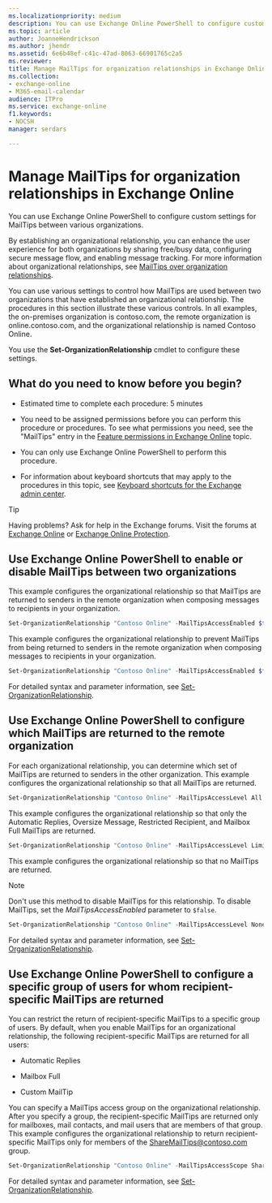 ```yaml
---
ms.localizationpriority: medium
description: You can use Exchange Online PowerShell to configure custom settings for MailTips between various organizations.
ms.topic: article
author: JoanneHendrickson
ms.author: jhendr
ms.assetid: 6e6b48ef-c41c-47ad-8063-66901765c2a5
ms.reviewer: 
title: Manage MailTips for organization relationships in Exchange Online
ms.collection: 
- exchange-online
- M365-email-calendar
audience: ITPro
ms.service: exchange-online
f1.keywords:
- NOCSH
manager: serdars

---
```


# Manage MailTips for organization relationships in Exchange Online

You can use Exchange Online PowerShell to configure custom settings for MailTips between various organizations.

By establishing an organizational relationship, you can enhance the user experience for both organizations by sharing free/busy data, configuring secure message flow, and enabling message tracking. For more information about organizational relationships, see [MailTips over organization relationships](mailtips-over-organization-relationships.md).

You can use various settings to control how MailTips are used between two organizations that have established an organizational relationship. The procedures in this section illustrate these various controls. In all examples, the on-premises organization is contoso.com, the remote organization is online.contoso.com, and the organizational relationship is named Contoso Online.

You use the **Set-OrganizationRelationship** cmdlet to configure these settings.

## What do you need to know before you begin?

- Estimated time to complete each procedure: 5 minutes

- You need to be assigned permissions before you can perform this procedure or procedures. To see what permissions you need, see the "MailTips" entry in the [Feature permissions in Exchange Online](../../permissions-exo/feature-permissions.md) topic.

- You can only use Exchange Online PowerShell to perform this procedure.

- For information about keyboard shortcuts that may apply to the procedures in this topic, see [Keyboard shortcuts for the Exchange admin center](../../accessibility/keyboard-shortcuts-in-admin-center.md).

> [!TIP]
> Having problems? Ask for help in the Exchange forums. Visit the forums at [Exchange Online](/answers/topics/office-exchange-server-itpro.html) or [Exchange Online Protection](https://social.technet.microsoft.com/forums/forefront/home?forum=FOPE).

## Use Exchange Online PowerShell to enable or disable MailTips between two organizations

This example configures the organizational relationship so that MailTips are returned to senders in the remote organization when composing messages to recipients in your organization.

```PowerShell
Set-OrganizationRelationship "Contoso Online" -MailTipsAccessEnabled $true
```

This example configures the organizational relationship to prevent MailTips from being returned to senders in the remote organization when composing messages to recipients in your organization.

```PowerShell
Set-OrganizationRelationship "Contoso Online" -MailTipsAccessEnabled $false
```

For detailed syntax and parameter information, see [Set-OrganizationRelationship](/powershell/module/exchange/set-organizationrelationship).

## Use Exchange Online PowerShell to configure which MailTips are returned to the remote organization

For each organizational relationship, you can determine which set of MailTips are returned to senders in the other organization. This example configures the organizational relationship so that all MailTips are returned.

```PowerShell
Set-OrganizationRelationship "Contoso Online" -MailTipsAccessLevel All
```

This example configures the organizational relationship so that only the Automatic Replies, Oversize Message, Restricted Recipient, and Mailbox Full MailTips are returned.

```PowerShell
Set-OrganizationRelationship "Contoso Online" -MailTipsAccessLevel Limited
```

This example configures the organizational relationship so that no MailTips are returned.

> [!NOTE]
> Don't use this method to disable MailTips for this relationship. To disable MailTips, set the _MailTipsAccessEnabled_ parameter to `$false`.

```PowerShell
Set-OrganizationRelationship "Contoso Online" -MailTipsAccessLevel None
```

For detailed syntax and parameter information, see [Set-OrganizationRelationship](/powershell/module/exchange/set-organizationrelationship).

## Use Exchange Online PowerShell to configure a specific group of users for whom recipient-specific MailTips are returned

You can restrict the return of recipient-specific MailTips to a specific group of users. By default, when you enable MailTips for an organizational relationship, the following recipient-specific MailTips are returned for all users:

- Automatic Replies

- Mailbox Full

- Custom MailTip

You can specify a MailTips access group on the organizational relationship. After you specify a group, the recipient-specific MailTips are returned only for mailboxes, mail contacts, and mail users that are members of that group. This example configures the organizational relationship to return recipient-specific MailTips only for members of the ShareMailTips@contoso.com group.

```PowerShell
Set-OrganizationRelationship "Contoso Online" -MailTipsAccessScope ShareMailTips@contoso.com
```

For detailed syntax and parameter information, see [Set-OrganizationRelationship](/powershell/module/exchange/set-organizationrelationship).
